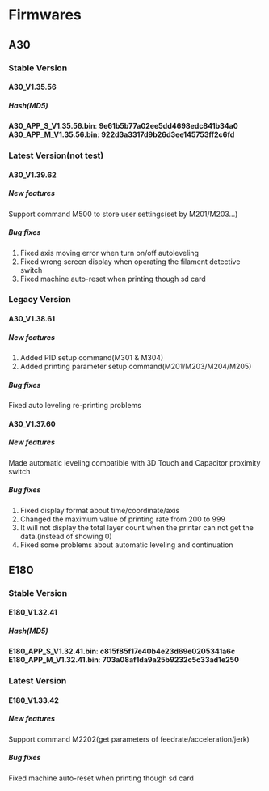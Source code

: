 # Firmwares

## A30

### Stable Version

#### A30_V1.35.56

##### Hash(MD5)
**A30_APP_S_V1.35.56.bin**: **9e61b5b77a02ee5dd4698edc841b34a0**
**A30_APP_M_V1.35.56.bin**: **922d3a3317d9b26d3ee145753ff2c6fd**

### Latest Version(not test)

#### A30_V1.39.62

##### New features
Support command M500 to store user settings(set by M201/M203...)

##### Bug fixes
1. Fixed axis moving error when turn on/off autoleveling
2. Fixed wrong screen display when operating the filament detective switch
3. Fixed machine auto-reset when printing though sd card

### Legacy Version

#### A30_V1.38.61

##### New features
1. Added PID setup command(M301 & M304)
2. Added printing parameter setup command(M201/M203/M204/M205)

##### Bug fixes
Fixed auto leveling re-printing problems

#### A30_V1.37.60

##### New features
Made automatic leveling compatible with 3D Touch and Capacitor proximity switch

##### Bug fixes
1. Fixed display format about time/coordinate/axis
2. Changed the maximum value of printing rate from 200 to 999
3. It will not display the total layer count when the printer can not get the data.(instead of showing 0)
4. Fixed some problems about automatic leveling and continuation

## E180

### Stable Version

#### E180_V1.32.41

##### Hash(MD5)
**E180_APP_S_V1.32.41.bin**: **c815f85f17e40b4e23d69e0205341a6c**
**E180_APP_M_V1.32.41.bin**: **703a08af1da9a25b9232c5c33ad1e250**

### Latest Version

#### E180_V1.33.42

##### New features
Support command M2202(get parameters of feedrate/acceleration/jerk)

##### Bug fixes
Fixed machine auto-reset when printing though sd card